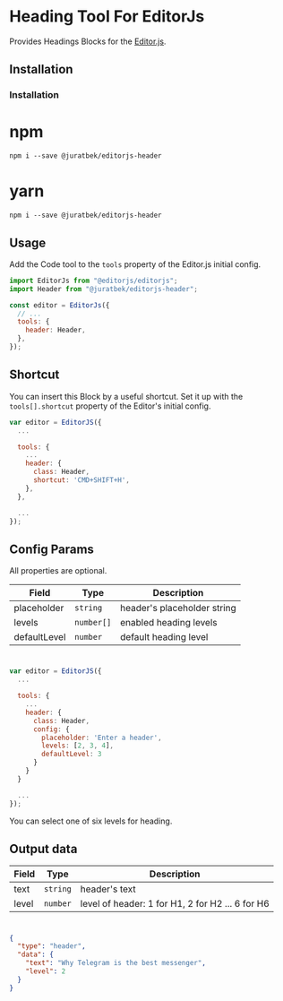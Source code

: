 # Heading Tool For EditorJs

Provides Headings Blocks for the [Editor.js](https://editorjs.io).

## Installation

### Installation

# npm

```shell
npm i --save @juratbek/editorjs-header
```

# yarn

```shell
npm i --save @juratbek/editorjs-header
```

## Usage

Add the Code tool to the `tools` property of the Editor.js initial config.

```javascript
import EditorJs from "@editorjs/editorjs";
import Header from "@juratbek/editorjs-header";

const editor = EditorJs({
  // ...
  tools: {
    header: Header,
  },
});
```

## Shortcut

You can insert this Block by a useful shortcut. Set it up with the `tools[].shortcut` property of the Editor's initial config.

```javascript
var editor = EditorJS({
  ...

  tools: {
    ...
    header: {
      class: Header,
      shortcut: 'CMD+SHIFT+H',
    },
  },

  ...
});
```

## Config Params

All properties are optional.

| Field        | Type       | Description                 |
| ------------ | ---------- | --------------------------- |
| placeholder  | `string`   | header's placeholder string |
| levels       | `number[]` | enabled heading levels      |
| defaultLevel | `number`   | default heading level       |

#

```javascript
var editor = EditorJS({
  ...

  tools: {
    ...
    header: {
      class: Header,
      config: {
        placeholder: 'Enter a header',
        levels: [2, 3, 4],
        defaultLevel: 3
      }
    }
  }

  ...
});
```

You can select one of six levels for heading.

## Output data

| Field | Type     | Description                                      |
| ----- | -------- | ------------------------------------------------ |
| text  | `string` | header's text                                    |
| level | `number` | level of header: 1 for H1, 2 for H2 ... 6 for H6 |

#

```json
{
  "type": "header",
  "data": {
    "text": "Why Telegram is the best messenger",
    "level": 2
  }
}
```

